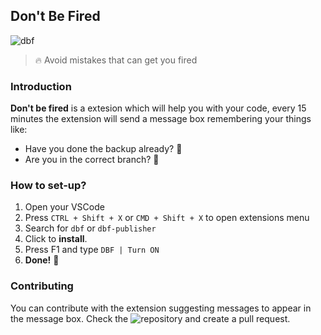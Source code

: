 ## Don't Be Fired

![dbf](https://i.imgur.com/TNvDSiB.png)

> 🔥 Avoid mistakes that can get you fired

### Introduction
**Don't be fired** is a extesion which will help you with your code, every 15 minutes the extension will send a message box remembering your things like:
- Have you done the backup already? 🤔
- Are you in the correct branch? 🤔

### How to set-up?
1. Open your VSCode
2. Press `CTRL + Shift + X` or `CMD + Shift + X` to open extensions menu
3. Search for `dbf` or `dbf-publisher`
4. Click to **install**.
5. Press F1 and type `DBF | Turn ON`
6. **Done!** 🥳

### Contributing
You can contribute with the extension suggesting messages to appear in the message box.
Check the ![repository](https://github.com/oppsec/dbf) and create a pull request.
